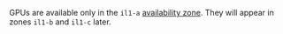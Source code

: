 GPUs are available only in the `il1-a` [availability zone](../../overview/concepts/geo-scope.md). They will appear in zones `il1-b` and `il1-c` later.